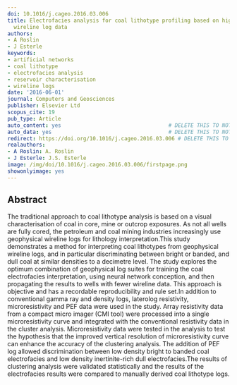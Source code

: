 ```yaml
---
doi: 10.1016/j.cageo.2016.03.006
title: Electrofacies analysis for coal lithotype profiling based on high-resolution
  wireline log data
authors:
- A Roslin
- J Esterle
keywords:
- artificial networks
- coal lithotype
- electrofacies analysis
- reservoir characterisation
- wireline logs
date: '2016-06-01'
journal: Computers and Geosciences
publisher: Elsevier Ltd
scopus_cite: 19
pub_type: Article
auto_content: yes                                  # DELETE THIS TO NOT AUTO GENERATE CONTENT
auto_data: yes                                     # DELETE THIS TO NOT AUTO GENERATE METADATA
redirect: https://doi.org/10.1016/j.cageo.2016.03.006 # DELETE THIS TO NOT REDIRECT
realauthors:
- A Roslin: A. Roslin
- J Esterle: J.S. Esterle
image: /img/doi/10.1016/j.cageo.2016.03.006/firstpage.png
showonlyimage: yes
---
```



## Abstract
The traditional approach to coal lithotype analysis is based on a visual characterisation of coal in core, mine or outcrop exposures. As not all wells are fully cored, the petroleum and coal mining industries increasingly use geophysical wireline logs for lithology interpretation.This study demonstrates a method for interpreting coal lithotypes from geophysical wireline logs, and in particular discriminating between bright or banded, and dull coal at similar densities to a decimetre level. The study explores the optimum combination of geophysical log suites for training the coal electrofacies interpretation, using neural network conception, and then propagating the results to wells with fewer wireline data. This approach is objective and has a recordable reproducibility and rule set.In addition to conventional gamma ray and density logs, laterolog resistivity, microresistivity and PEF data were used in the study. Array resistivity data from a compact micro imager (CMI tool) were processed into a single microresistivity curve and integrated with the conventional resistivity data in the cluster analysis. Microresistivity data were tested in the analysis to test the hypothesis that the improved vertical resolution of microresistivity curve can enhance the accuracy of the clustering analysis. The addition of PEF log allowed discrimination between low density bright to banded coal electrofacies and low density inertinite-rich dull electrofacies.The results of clustering analysis were validated statistically and the results of the electrofacies results were compared to manually derived coal lithotype logs.
